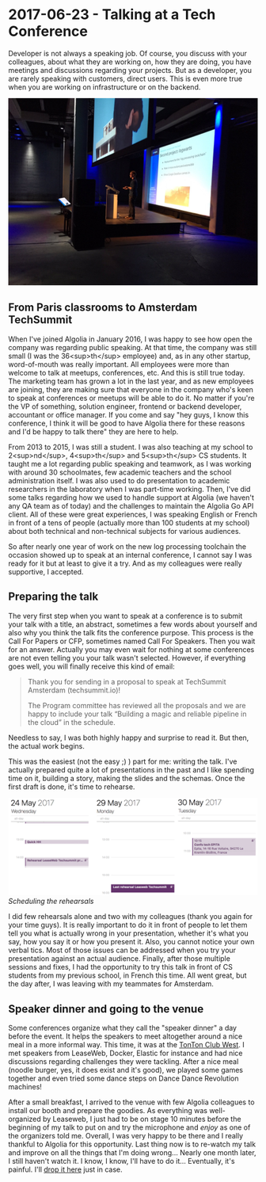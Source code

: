 # 2017-06-23 - Talking at a Tech Conference

Developer is not always a speaking job. Of course, you discuss with your
colleagues, about what they are working on, how they are doing, you have
meetings and discussions regarding your projects. But as a developer, you are
rarely speaking with customers, direct users. This is even more true when
you are working on infrastructure or on the backend.

![](assets/on-stage.jpg)

## From Paris classrooms to Amsterdam TechSummit

When I've joined Algolia in January 2016, I was happy to see how open the
company was regarding public speaking. At that time, the company was still
small (I was the 36\<sup\>th\</sup\> employee) and, as in any other startup,
word-of-mouth was really important. All employees were more than welcome to
talk at meetups, conferences, etc. And this is still true today. The marketing
team has grown a lot in the last year, and as new employees are joining, they
are making sure that everyone in the company who's keen to speak at conferences
or meetups will be able to do it. No matter if you're the VP of something,
solution engineer, frontend or backend developer, accountant or office
manager. If you come and say "hey guys, I know this conference, I think it will
be good to have Algolia there for these reasons and I'd be happy to talk there"
they are here to help.

From 2013 to 2015, I was still a student. I was also teaching at my school to
2\<sup\>nd\</sup\>, 4\<sup\>th\</sup\> and 5\<sup\>th\</sup\> CS students. It taught me a
lot regarding public speaking and teamwork, as I was working with around 30
schoolmates, few academic teachers and the school administration itself. I was
also used to do presentation to academic researchers in the laboratory when I
was part-time working. Then, I've did some talks regarding how we used to
handle support at Algolia (we haven't any QA team as of today) and the
challenges to maintain the Algolia Go API client. All of these were great
experiences, I was speaking English or French in front of a tens of people
(actually more than 100 students at my school) about both technical and
non-technical subjects for various audiences.

So after nearly one year of work on the new log processing toolchain the
occasion showed up to speak at an internal conference, I cannot say I was
ready for it but at least to give it a try. And as my colleagues were really
supportive, I accepted.

## Preparing the talk

The very first step when you want to speak at a conference is to submit your
talk with a title, an abstract, sometimes a few words about yourself and also
why you think the talk fits the conference purpose. This process is the Call
For Papers or CFP, sometimes named Call For Speakers. Then you wait for an
answer. Actually you may even wait for nothing at some conferences are not even
telling you your talk wasn't selected. However, if everything goes well, you
will finally receive this kind of email:

> Thank you for sending in a proposal to speak at TechSummit Amsterdam
> (techsummit.io)!
> 
> The Program committee has reviewed all the proposals and we are happy to
> include your talk “Building a magic and reliable pipeline in the cloud” in
> the schedule.

Needless to say, I was both highly happy and surprise to read it. But then, the
actual work begins.

This was the easiest (not the easy ;) ) part for me: writing the talk. I've
actually prepared quite a lot of presentations in the past and I like spending
time on it, building a story, making the slides and the schemas. Once the first
draft is done, it's time to rehearse.

![](assets/rehearsal-calendar.png)
*Scheduling the rehearsals*

I did few rehearsals alone and two with my colleagues (thank you again for your
time guys). It is really important to do it in front of people to let them tell
you what is actually wrong in your presentation, whether it's what you say, how
you say it or how you present it. Also, you cannot notice your own verbal tics.
Most of those issues can be addressed when you try your presentation against an
actual audience. Finally, after those multiple sessions and fixes, I had the
opportunity to try this talk in front of CS students from my previous school,
in French this time. All went great, but the day after, I was leaving with my
teammates for Amsterdam.

## Speaker dinner and going to the venue

Some conferences organize what they call the "speaker dinner" a day before the
event. It helps the speakers to meet altogether around a nice meal in a more
informal way. This time, it was at the [TonTon Club West](https://tontonclub.nl/).
I met speakers from LeaseWeb, Docker, Elastic for instance and had nice
discussions regarding challenges they were tackling. After a nice meal (noodle
burger, yes, it does exist and it's good), we played some games together and
even tried some dance steps on Dance Dance Revolution machines!

After a small breakfast, I arrived to the venue with few Algolia colleagues to
install our booth and prepare the goodies. As everything was well-organized by
Leaseweb, I just had to be on stage 10 minutes before the beginning of my talk
to put on and try the microphone and *enjoy* as one of the organizers told me.
Overall, I was very happy to be there and I really thankful to Algolia for this
opportunity. Last thing now is to re-watch my talk and improve on all the
things that I'm doing wrong... Nearly one month later, I still haven't watch
it. I know, I know, I'll have to do it... Eventually, it's painful. I'll
[drop it here](https://www.youtube.com/watch?v=Y7qypy633dw) just in case.

